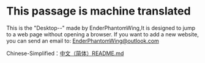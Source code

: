 # This passage is machine translated
This is the "Desktop--" made by EnderPhantomWing,It is designed to jump to a web page without opening a browser.
If you want to add a new website, you can send an email to: EnderPhantomWing@outlook.com

Chinese-Simplified：<a href="https://github.com/EnderPhantomWing/Desktop--/blob/main/README(Chinese-Simplified).md">中文（简体）README.md</a>
